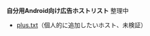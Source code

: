 <strong>自分用Android向け広告ホストリスト</strong>
整理中
* [plus.txt](https://raw.githubusercontent.com/mori-jio/adb_filter/main/hosts/plus.txt)（個人的に追加したいホスト、未検証）
